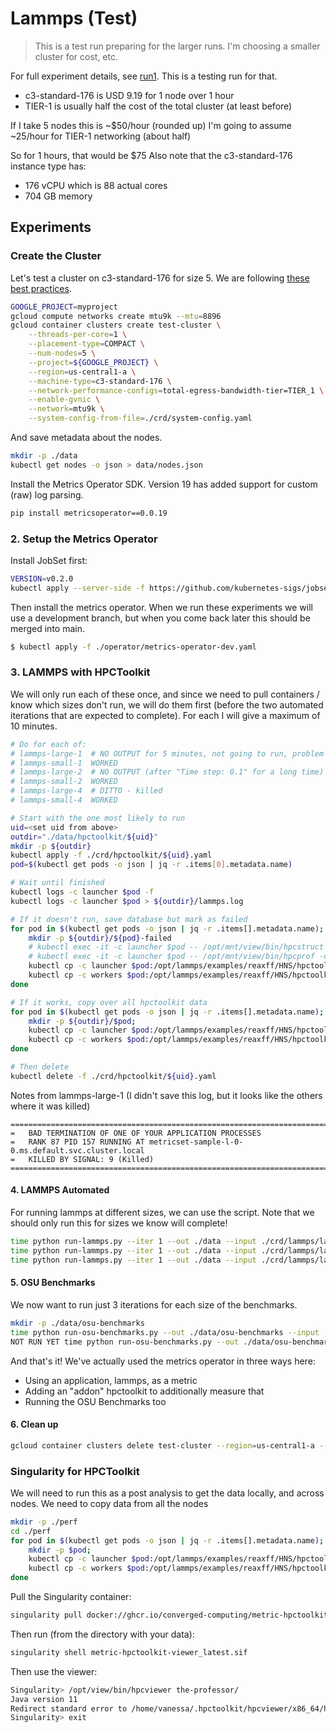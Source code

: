 # Lammps (Test)

> This is a test run preparing for the larger runs. I'm choosing a smaller cluster for cost, etc.

For full experiment details, see [run1](run1). This is a testing run for that.

 - c3-standard-176 is USD 9.19 for 1 node over 1 hour
 - TIER-1 is usually half the cost of the total cluster (at least before)
 
If I take 5 nodes this is ~$50/hour (rounded up)
I'm going to assume ~25/hour for TIER-1 networking (about half)

So for 1 hours, that would be $75 
Also note that the c3-standard-176 instance type has:

 - 176 vCPU which is 88 actual cores
 - 704 GB memory

## Experiments

### Create the Cluster

Let's test a cluster on c3-standard-176 for size 5.
We are following [these best practices](https://cloud.google.com/architecture/best-practices-for-using-mpi-on-compute-engine).

```bash
GOOGLE_PROJECT=myproject
gcloud compute networks create mtu9k --mtu=8896
gcloud container clusters create test-cluster \
    --threads-per-core=1 \
    --placement-type=COMPACT \
    --num-nodes=5 \
    --project=${GOOGLE_PROJECT} \
    --region=us-central1-a \
    --machine-type=c3-standard-176 \
    --network-performance-configs=total-egress-bandwidth-tier=TIER_1 \
    --enable-gvnic \
    --network=mtu9k \
    --system-config-from-file=./crd/system-config.yaml
```

And save metadata about the nodes.

```bash
mkdir -p ./data
kubectl get nodes -o json > data/nodes.json
```

Install the Metrics Operator SDK. Version 19 has added support for custom (raw) log parsing.

```bash
pip install metricsoperator==0.0.19
```

### 2. Setup the Metrics Operator

Install JobSet first:

```bash
VERSION=v0.2.0
kubectl apply --server-side -f https://github.com/kubernetes-sigs/jobset/releases/download/$VERSION/manifests.yaml
```

Then install the metrics operator. When we run these experiments we will use a development branch, but when you come back
later this should be merged into main.

```bash
$ kubectl apply -f ./operator/metrics-operator-dev.yaml
```

### 3. LAMMPS with HPCToolkit

We will only run each of these once, and since we need to pull containers / know which sizes don't run,
we will do them first (before the two automated iterations that are expected to complete). For each I will give
a maximum of 10 minutes.

```bash
# Do for each of:
# lammps-large-1  # NO OUTPUT for 5 minutes, not going to run, problem size too big for one node
# lammps-small-1  WORKED
# lammps-large-2  # NO OUTPUT (after "Time step: 0.1" for a long time) and job terminated on failure, we have the full log for this one.
# lammps-small-2  WORKED
# lammps-large-4  # DITTO - killed
# lammps-small-4  WORKED

# Start with the one most likely to run
uid=<set uid from above>
outdir="./data/hpctoolkit/${uid}"
mkdir -p ${outdir}
kubectl apply -f ./crd/hpctoolkit/${uid}.yaml
pod=$(kubectl get pods -o json | jq -r .items[0].metadata.name)

# Wait until finished
kubectl logs -c launcher $pod -f
kubectl logs -c launcher $pod > ${outdir}/lammps.log

# If it doesn't run, save database but mark as failed
for pod in $(kubectl get pods -o json | jq -r .items[].metadata.name); do 
    mkdir -p ${outdir}/${pod}-failed
    # kubectl exec -it -c launcher $pod -- /opt/mnt/view/bin/hpcstruct hpctoolkit-result 
    # kubectl exec -it -c launcher $pod -- /opt/mnt/view/bin/hpcprof -o hpctoolkit-result-database hpctoolkit-result 
    kubectl cp -c launcher $pod:/opt/lammps/examples/reaxff/HNS/hpctoolkit-result-database/ $outdir/${pod}-failed/
    kubectl cp -c workers $pod:/opt/lammps/examples/reaxff/HNS/hpctoolkit-result-database/ $outdir/${pod}-failed/
done

# If it works, copy over all hpctoolkit data
for pod in $(kubectl get pods -o json | jq -r .items[].metadata.name); do 
    mkdir -p ${outdir}/$pod; 
    kubectl cp -c launcher $pod:/opt/lammps/examples/reaxff/HNS/hpctoolkit-result-database/ $outdir/$pod/
    kubectl cp -c workers $pod:/opt/lammps/examples/reaxff/HNS/hpctoolkit-result-database/ $outdir/$pod/
done

# Then delete
kubectl delete -f ./crd/hpctoolkit/${uid}.yaml
```

Notes from lammps-large-1 (I didn't save this log, but it looks like the others where it was killed)

```console
===================================================================================
=   BAD TERMINATION OF ONE OF YOUR APPLICATION PROCESSES
=   RANK 87 PID 157 RUNNING AT metricset-sample-l-0-0.ms.default.svc.cluster.local
=   KILLED BY SIGNAL: 9 (Killed)
===================================================================================
```

#### 4. LAMMPS Automated

For running lammps at different sizes, we can use the script. Note that we should only run this for sizes we know will complete!

```bash
time python run-lammps.py --iter 1 --out ./data --input ./crd/lammps/lammps-small-1.yaml
time python run-lammps.py --iter 1 --out ./data --input ./crd/lammps/lammps-small-2.yaml
time python run-lammps.py --iter 1 --out ./data --input ./crd/lammps/lammps-small-4.yaml
```

#### 5. OSU Benchmarks

We now want to run just 3 iterations for each size of the benchmarks.

```bash
mkdir -p ./data/osu-benchmarks
time python run-osu-benchmarks.py --out ./data/osu-benchmarks --input ./crd/osu-benchmarks/metrics-4.yaml --iter 5 --sleep 60
NOT RUN YET time python run-osu-benchmarks.py --out ./data/osu-benchmarks --input ./crd/osu-benchmarks/metrics-2.yaml --iter 5 --sleep 5
```

And that's it! We've actually used the metrics operator in three ways here:

- Using an application, lammps, as a metric
- Adding an "addon" hpctoolkit to additionally measure that
- Running the OSU Benchmarks too

#### 6. Clean up

```bash
gcloud container clusters delete test-cluster --region=us-central1-a --quiet
```

### Singularity for HPCToolkit

We will need to run this as a post analysis to get the data locally, and across nodes.
We need to copy data from all the nodes

```bash
mkdir -p ./perf
cd ./perf
for pod in $(kubectl get pods -o json | jq -r .items[].metadata.name); do 
    mkdir -p $pod; 
    kubectl cp -c launcher $pod:/opt/lammps/examples/reaxff/HNS/hpctoolkit-lmp-real-measurements/ $pod/
    kubectl cp -c workers $pod:/opt/lammps/examples/reaxff/HNS/hpctoolkit-lmp-real-measurements/ $pod/
done
```

Pull the Singularity container:

```bash
singularity pull docker://ghcr.io/converged-computing/metric-hpctoolkit-viewer:latest
```

Then run (from the directory with your data):

```bash
singularity shell metric-hpctoolkit-viewer_latest.sif 
```

Then use the viewer:

```bash
Singularity> /opt/view/bin/hpcviewer the-professor/
Java version 11
Redirect standard error to /home/vanessa/.hpctoolkit/hpcviewer/x86_64/hpcviewer.err
Singularity> exit
```

